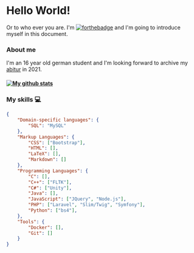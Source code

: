 # Hello World!
Or to who ever you are.
I'm [![forthebadge](https://img.shields.io/github/followers/NikBenson?label=Nik&style=social)](https://github.com/NikBenson) and I'm going to introduce myself in this document.

### About me
I'm an 16 year old german student and I'm looking forward to archive my [abitur](https://en.wikipedia.org/wiki/Abitur) in 2021.
#### [![My github stats](https://github-readme-stats.vercel.app/api?username=NikBenson&count_private=true&show_icons=true)](https://github.com/anuraghazra/github-readme-stats)

### My skills :computer:
```json
{
	"Domain-specific languages": {
		"SQL": "MySQL"
	},
	"Markup Languages": {
		"CSS": ["Bootstrap"],
		"HTML": [],
		"LaTeX": [],
		"Markdown": []
	},
	"Programming Languages": {
		"C": [],
		"C++": ["FLTK"],
		"C#": ["Unity"],
		"Java": [],
		"JavaScript": ["JQuery", "Node.js"],
		"PHP": ["Laravel", "Slim/Twig", "Symfony"],
		"Python": ["bs4"],
	},
	"Tools": {
		"Docker": [],
		"Git": []
	}
}
```
